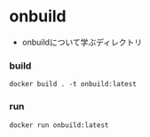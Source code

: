# onbuild
- onbuildについて学ぶディレクトリ
### build
```
docker build . -t onbuild:latest
```
### run
```
docker run onbuild:latest
```
